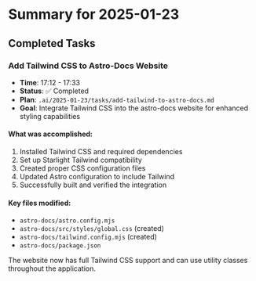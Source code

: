 # Summary for 2025-01-23

## Completed Tasks

### Add Tailwind CSS to Astro-Docs Website
- **Time**: 17:12 - 17:33
- **Status**: ✅ Completed
- **Plan**: `.ai/2025-01-23/tasks/add-tailwind-to-astro-docs.md`
- **Goal**: Integrate Tailwind CSS into the astro-docs website for enhanced styling capabilities

#### What was accomplished:
1. Installed Tailwind CSS and required dependencies
2. Set up Starlight Tailwind compatibility
3. Created proper CSS configuration files
4. Updated Astro configuration to include Tailwind
5. Successfully built and verified the integration

#### Key files modified:
- `astro-docs/astro.config.mjs`
- `astro-docs/src/styles/global.css` (created)
- `astro-docs/tailwind.config.mjs` (created)
- `astro-docs/package.json`

The website now has full Tailwind CSS support and can use utility classes throughout the application.